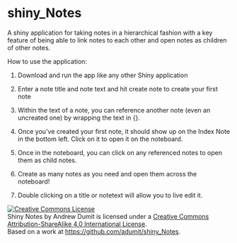 # shiny_Notes
A shiny application for taking notes in a hierarchical fashion with a key feature of being able to link notes to each other and open notes as children of other notes.

How to use the application:

1. Download and run the app like any other Shiny application

2. Enter a note title and note text and hit create note to create your first note

3. Within the text of a note, you can reference another note (even an uncreated one) by wrapping the text in {}.

4. Once you've created your first note, it should show up on the Index Note in the bottom left. Click on it to open it on the noteboard.

5. Once in the noteboard, you can click on any referenced notes to open them as child notes.

6. Create as many notes as you need and open them across the noteboard!

7. Double clicking on a title or notetext will allow you to live edit it.

<a rel="license" href="http://creativecommons.org/licenses/by-sa/4.0/"><img alt="Creative Commons License" style="border-width:0" src="https://i.creativecommons.org/l/by-sa/4.0/88x31.png" /></a><br /><span xmlns:dct="http://purl.org/dc/terms/" property="dct:title">Shiny Notes</span> by <span xmlns:cc="http://creativecommons.org/ns#" property="cc:attributionName">Andrew Dumit</span> is licensed under a <a rel="license" href="http://creativecommons.org/licenses/by-sa/4.0/">Creative Commons Attribution-ShareAlike 4.0 International License</a>.<br />Based on a work at <a xmlns:dct="http://purl.org/dc/terms/" href="https://github.com/adumit/shiny_Notes" rel="dct:source">https://github.com/adumit/shiny_Notes</a>.
